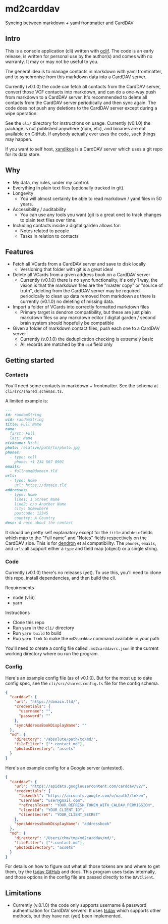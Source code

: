 # md2carddav

Syncing between markdown + yaml frontmatter and CardDAV

## Intro

This is a console application (cli) written with [oclif](oclif.io/). The code is
an early release, is written for personal use by the author(s) and comes with no
warranty. It may or may not be useful to you.

The general idea is to manage contacts in markdown with yaml frontmatter, and to
synchronise from this markdown data into a CardDAV server.

Currently (v0.1.0) the code can fetch all contacts from the CardDAV server,
convert those VCF contacts into markdown, and can do a one-way push from
markdown to a CardDAV server. It's recommended to delete all contacts from the
CardDAV server periodically and then sync again. The code does not push any
deletions to the CardDAV server except during a wipe operation.

See the `cli/` directory for instructions on usage. Currently (v0.1.0) the
package is not published anywhere (npm, etc), and binaries are not available on
GitHub. If anybody actually ever uses the code, such things may happen.

If you want to self host, [xandikos](https://xandikos.org) is a CardDAV server
which uses a git repo for its data store.

## Why

- My data, my rules, under my control.
- Everything in plain text files (optionally tracked in git).
- Longevity
  - You will almost certainly be able to read markdown / yaml files in 50 years.
- Accessibility / auditability
  - You can use any tools you want (git is a great one) to track changes to
  plain text files over time.
- Including contacts inside a digital garden allows for:
  - Notes related to people
  - Tasks in relation to contacts

## Features

- Fetch all VCards from a CardDAV server and save to disk locally
  - Versioning that folder with git is a great idea!
- Delete all VCards from a given address book on a CardDAV server
  - Currently (v0.1.0) there is no sync functionality, it's only 1 way, the
  vision is that the markdown files are the "master copy" or "source of truth",
  deleting from the CardDAV server may be required periodically to clean up data
  removed from markdown as there is currently (v0.1.0) no deleting of missing
  data.
- Import a folder of VCards into correctly formatted markdown files
  - Primary target is dendron compatibility, but these are just plain markdown
  files so any markdown editor / digital garden / second brain system should
  hopefully be compatible
- Given a folder of markdown contact files, push each one to a CardDAV server
  - Currently (v.0.1.0) the deduplication checking is extremely basic
  - All records are matched by the `uid` field only

## Getting started

### Contacts

You'll need some contacts in markdown + frontmatter. See the schema at
`cli/src/shared.schemas.ts`.

A limited example is:

```markdown
---
id: randomString
uid: randomString
title: Full Name
name:
  first: Full
  last: Name
nickname: Nicki
photo: relative/path/to/photo.jpg
phones:
  - type: cell
    phone: +1 234 567 8901
emails:
  - fullname@domain.tld
urls:
  - type: home
    url: https://domain.tld
addresses:
  - type: home
    line1: 1 Street Name
    line2: c/o Another Name
    city: Somewhere
    postcode: 12345
    country: A Country
desc: A note about the contact
```

It should be pretty self explanatory except for the `title` and `desc` fields
which map to the "Full name" and "Notes" fields respectively on the CardDAV
side. This is for [dendron](https://dendron.so) et al compatibility. The
`phones`, `emails`, and `urls` all support either a `type` and field map
(object) or a single string.

### Code

Currently (v0.1.0) there's no releases (yet). To use this, you'll need to clone
this repo, install dependencies, and then build the cli.

Requirements

- node (v16)
- yarn

Instructions

- Clone this repo
- Run `yarn` in the `cli/` directory
- Run `yarn build` to build
- Run `yarn link` to make the `md2carddav` command available in your path

You'll need to create a config file called `.md2carddavrc.json` in the current
working directory where ou run the program.

### Config

Here's an example config file (as of v0.1.0). But for the most up to date config
spec, see the `cli/src/shared.config.ts` file for the config schema.

```json
{
  "carddav": {
    "url": "https://domain.tld/",
    "credentials": {
      "username": "",
      "password": ""
    },
    "syncAddressBookDisplayName": ""
  },
  "md": {
    "directory": "/absolute/path/to/md/",
    "fileFilter": ["*.contact.md"],
    "photosDirectory": "assets"
  }
}
```

Here's an example config for a Google server (untested).

```json
{
  "carddav": {
    "url": "https://apidata.googleusercontent.com/carddav/v2/",
    "credentials": {
      "tokenUrl": "https://accounts.google.com/o/oauth2/token",
      "username": "user@gmail.com",
      "refreshToken": "YOUR_REFRESH_TOKEN_WITH_CALDAV_PERMISSION",
      "clientId": "YOUR_CLIENT_ID",
      "clientSecret": "YOUR_CLIENT_SECRET"
    },
    "syncAddressBookDisplayName": "addressbook"
  },
  "md": {
    "directory": "/Users/chm/tmp/md2carddav/md/",
    "fileFilter": ["*.contact.md"],
    "photosDirectory": "assets"
  }
}
```

For details on how to figure out what all those tokens are and where to get
them, try the [tsdav GitHub](https://github.com/natelindev/tsdav) and docs. This
program uses tsdav internally, and those options in the config file are passed
directly to the `DAVClient`.

## Limitations

- Currently (v.0.1.0) the code only supports username & password authentication
for CardDAV servers. It uses [tsdav](https://github.com/natelindev/tsdav) which
supports other methods, but they have not (yet) been implemented.
